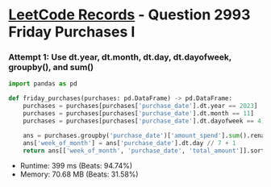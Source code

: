 # [LeetCode Records](../../README.md) - Question 2993 Friday Purchases I

### Attempt 1: Use dt.year, dt.month, dt.day, dt.dayofweek, groupby(), and sum()
```py
import pandas as pd

def friday_purchases(purchases: pd.DataFrame) -> pd.DataFrame:
    purchases = purchases[purchases['purchase_date'].dt.year == 2023]
    purchases = purchases[purchases['purchase_date'].dt.month == 11]
    purchases = purchases[purchases['purchase_date'].dt.dayofweek == 4]

    ans = purchases.groupby('purchase_date')['amount_spend'].sum().rename('total_amount').reset_index()
    ans['week_of_month'] = ans['purchase_date'].dt.day // 7 + 1
    return ans[['week_of_month', 'purchase_date', 'total_amount']].sort_values('week_of_month')
```
- Runtime: 399 ms (Beats: 94.74%)
- Memory: 70.68 MB (Beats: 31.58%)

<br>
